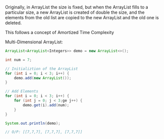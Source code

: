 Originally, in ArrayList the size is fixed, but when the ArrayList fills to a particular size, a new ArrayList is created of double the size, and the elements from the old list are copied to the new ArrayList and the old one is deleted.

This follows a concept of Amortized Time Complexity

Multi-Dimensional ArrayList:
```Java
ArrayList<ArrayList<Integers>> demo = new ArrayList<>();

int num = 7;

// Initializtion of the ArrayList
for (int i = 0; i < 3; i++) {
	demo.add(new ArrayList());
}

// Add Elements
for (int i = 0; i < 3; i++) {
	for (int j = 0; j < 3;ge j++) {
		demo.get(i).add(num);
	}
}

System.out.println(demo);

// O/P: [[7,7,7], [7,7,7], [7,7,7]]
```
